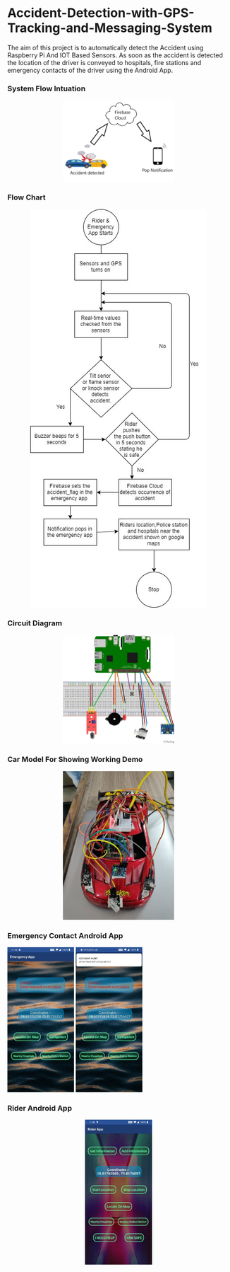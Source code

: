 # Accident-Detection-with-GPS-Tracking-and-Messaging-System
The aim of this project is to automatically detect the Accident using Raspberry Pi And IOT Based Sensors.
As soon as the accident is detected the location of the driver is conveyed to hospitals, fire stations and emergency contacts of the driver using the Android App.


### System Flow Intuation


<p align="center"> 
  <img width="50%" height="50%" src="https://github.com/krishnapatil1406/Accident-Detection-with-GPS-Tracking-and-Messaging-System/blob/master/Images/system_flow_intuation.jpg">
</p>


### Flow Chart


<p align="center"> 
  <img src="https://github.com/krishnapatil1406/Accident-Detection-with-GPS-Tracking-and-Messaging-System/blob/master/Images/flow_chart.jpg">
</p>


### Circuit Diagram


<p align="center">
  <img width="50%" height="50%" src="https://github.com/krishnapatil1406/Accident-Detection-with-GPS-Tracking-and-Messaging-System/blob/master/Images/circuit_diagram.jpg">
</p>


### Car Model For Showing Working Demo


<p align="center">
  <img width="50%" height="50%" src="https://github.com/krishnapatil1406/Accident-Detection-with-GPS-Tracking-and-Messaging-System/blob/master/Images/model.jpg">
</p>

### Emergency Contact Android App

<p>
  <img width="30%" height="30%" src="https://github.com/krishnapatil1406/Accident-Detection-with-GPS-Tracking-and-Messaging-System/blob/master/Images/emergency_app_screenshot.jpg">
  <img width="30%" height="30%" src="https://github.com/krishnapatil1406/Accident-Detection-with-GPS-Tracking-and-Messaging-System/blob/master/Images/emergency_app_screenshot2.jpg">
</p>


### Rider Android App

<p align="center">
  <img width="30%" height="30%" src="https://github.com/krishnapatil1406/Accident-Detection-with-GPS-Tracking-and-Messaging-System/blob/master/Images/rider_app_screenshot.jpg">
</p>
